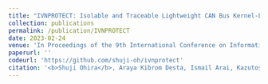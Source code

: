 ```yaml
---
title: "IVNPROTECT: Isolable and Traceable Lightweight CAN Bus Kernel-Level Protection for Securing In-Vehicle Communication"
collection: publications
permalink: /publication/IVNPROTECT
date: 2023-02-24
venue: 'In Proceedings of the 9th International Conference on Information Systems Security and Privacy (ICISSP 2023)'
paperurl: ''
codeurl: 'https://github.com/shuji-oh/ivnprotect'
citation: '<b>Shuji Ohira</b>, Araya Kibrom Desta, Ismail Arai, Kazutoshi Fujikawa, "IVNPROTECT: Isolable and Traceable Lightweight CAN Bus Kernel-Level Protection for Securing In-Vehicle Communication," <i>In Proceedings of the 9th International Conference on Information Systems Security and Privacy (ICISSP 2023)</i>, pp.1-12, Feb. 2023.'
---
```

